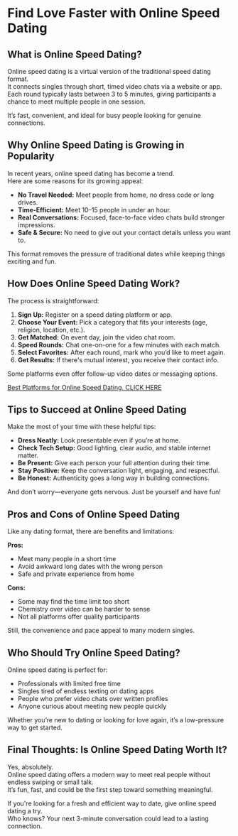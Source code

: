 # **Find Love Faster with Online Speed Dating**

## **What is Online Speed Dating?**

Online speed dating is a virtual version of the traditional speed dating format.  
It connects singles through short, timed video chats via a website or app.  
Each round typically lasts between 3 to 5 minutes, giving participants a chance to meet multiple people in one session.

It’s fast, convenient, and ideal for busy people looking for genuine connections.

## **Why Online Speed Dating is Growing in Popularity**

In recent years, online speed dating has become a trend.  
Here are some reasons for its growing appeal:

- **No Travel Needed:** Meet people from home, no dress code or long drives.
- **Time-Efficient:** Meet 10–15 people in under an hour.
- **Real Conversations:** Focused, face-to-face video chats build stronger impressions.
- **Safe & Secure:** No need to give out your contact details unless you want to.

This format removes the pressure of traditional dates while keeping things exciting and fun.

## **How Does Online Speed Dating Work?**

The process is straightforward:

1. **Sign Up:** Register on a speed dating platform or app.
2. **Choose Your Event:** Pick a category that fits your interests (age, religion, location, etc.).
3. **Get Matched:** On event day, join the video chat room.
4. **Speed Rounds:** Chat one-on-one for a few minutes with each match.
5. **Select Favorites:** After each round, mark who you’d like to meet again.
6. **Get Results:** If there's mutual interest, you receive their contact info.

Some platforms even offer follow-up video dates or messaging options.

[Best Platforms for Online Speed Dating. CLICK HERE](https://sites.google.com/view/meetworld/blog)


## **Tips to Succeed at Online Speed Dating**

Make the most of your time with these helpful tips:

- **Dress Neatly:** Look presentable even if you’re at home.
- **Check Tech Setup:** Good lighting, clear audio, and stable internet matter.
- **Be Present:** Give each person your full attention during their time.
- **Stay Positive:** Keep the conversation light, engaging, and respectful.
- **Be Honest:** Authenticity goes a long way in building connections.

And don’t worry—everyone gets nervous. Just be yourself and have fun!

## **Pros and Cons of Online Speed Dating**

Like any dating format, there are benefits and limitations:

**Pros:**

- Meet many people in a short time  
- Avoid awkward long dates with the wrong person  
- Safe and private experience from home  

**Cons:**

- Some may find the time limit too short  
- Chemistry over video can be harder to sense  
- Not all platforms offer quality participants  

Still, the convenience and pace appeal to many modern singles.

## **Who Should Try Online Speed Dating?**

Online speed dating is perfect for:

- Professionals with limited free time  
- Singles tired of endless texting on dating apps  
- People who prefer video chats over written profiles  
- Anyone curious about meeting new people quickly  

Whether you’re new to dating or looking for love again, it’s a low-pressure way to get started.

## **Final Thoughts: Is Online Speed Dating Worth It?**

Yes, absolutely.  
Online speed dating offers a modern way to meet real people without endless swiping or small talk.  
It’s fun, fast, and could be the first step toward something meaningful.

If you're looking for a fresh and efficient way to date, give online speed dating a try.  
Who knows? Your next 3-minute conversation could lead to a lasting connection.
